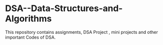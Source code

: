 # DSA--Data-Structures-and-Algorithms
This repository contains assignments, DSA Project , mini projects and other important Codes of DSA.

